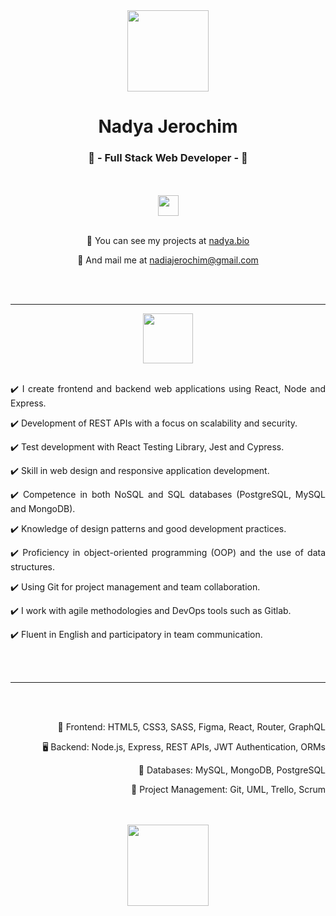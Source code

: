 <body>
  <div class="header">
    <div class="text" align="center">
      <img src="https://github.com/ny4ndya/ny4ndya/blob/main/pic.png" width="130px">
      <h1>Nadya Jerochim</h1>
      <h3>💎 - Full Stack Web Developer - 💎</h3>
      <br></br>
      <a href="https://www.linkedin.com/in/nadiajerochim/"><img src="https://img.shields.io/badge/LinkedIn-0077B5?style=for-the-badge&logo=linkedin&logoColor=white" height="33px"/></a>
      <br></br>
      <p align="center">💼  You can see my projects at <a href="https://nadya.bio/">nadya.bio</a>
      <p align="center">📩  And mail me at <a href="mailto:nadiajerochim@gmail.com">nadiajerochim@gmail.com</a></p>
      <br></br>
      <hr>
      <img src="https://github.com/ny4ndya/ny4ndya/blob/main/logo.svg" width="80px">
      <br></br>
      <p align="justify">✔️ I create frontend and backend web applications using React, Node and Express.</p>
      <p align="justify">✔️ Development of REST APIs with a focus on scalability and security.</p>
      <p align="justify">✔️ Test development with React Testing Library, Jest and Cypress.</p>
      <p align="justify">✔️ Skill in web design and responsive application development.</p>
      <p align="justify">✔️ Competence in both NoSQL and SQL databases (PostgreSQL, MySQL and MongoDB).</p>
      <p align="justify">✔️ Knowledge of design patterns and good development practices.</p>
      <p align="justify">✔️ Proficiency in object-oriented programming (OOP) and the use of data structures.</p>
      <p align="justify">✔️ Using Git for project management and team collaboration.</p>
      <p align="justify">✔️ I work with agile methodologies and DevOps tools such as Gitlab.</p>
      <p align="justify">✔️ Fluent in English and participatory in team communication.</p>
      <br></br>
      <hr>
      <br></br>
      <p align="right">📱 Frontend: HTML5, CSS3, SASS, Figma, React, Router, GraphQL</p>
      <p align="right">🖥️ Backend: Node.js, Express, REST APIs, JWT Authentication, ORMs</p>
      <p align="right">💾 Databases: MySQL, MongoDB, PostgreSQL</p>
      <p align="right">👥 Project Management: Git, UML, Trello, Scrum</p>
      <br></br>
      <img src="https://www.svgrepo.com/show/416649/cog-gear-settings.svg" width="130px">
      <br></br>
    </div>
</body>
